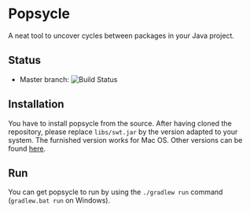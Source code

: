 # Popsycle

A neat tool to uncover cycles between packages in your Java project.

## Status

* Master branch: ![Build Status](https://travis-ci.org/jrfaller/popsycle.svg?branch=master)

## Installation

You have to install popsycle from the source. After having cloned the repository, please 
replace `libs/swt.jar` by the version adapted to your system. The furnished version works
for Mac OS. Other versions can be found [here](https://download.eclipse.org/eclipse/downloads/).

## Run

You can get popsycle to run by using the `./gradlew run` command (`gradlew.bat run` on Windows).
